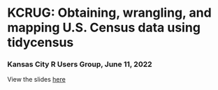 # KCRUG: Obtaining, wrangling, and mapping U.S. Census data using tidycensus

### Kansas City R Users Group, June 11, 2022

View the slides [here](https://davidbody.github.io/tidycensus-kcrug/slides.html)
